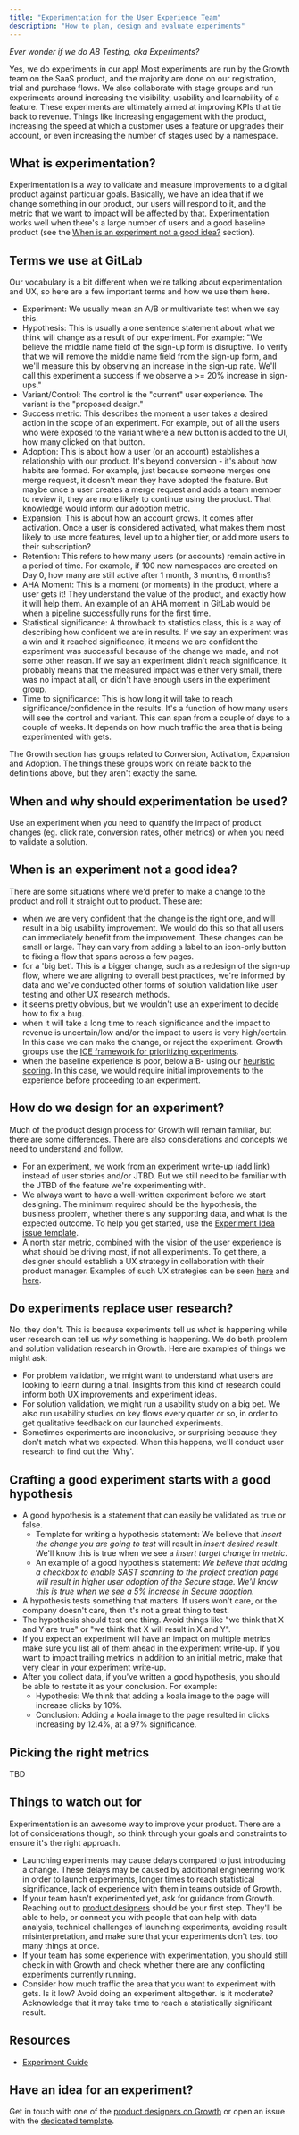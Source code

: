```yaml
---
title: "Experimentation for the User Experience Team"
description: "How to plan, design and evaluate experiments"
---
```


*Ever wonder if we do AB Testing, aka Experiments?*

Yes, we do experiments in our app! Most experiments are run by the Growth team on the SaaS product, and the majority are done on our registration, trial and purchase flows. We also collaborate with stage groups and run experiments around increasing the visibility, usability and learnability of a feature. These experiments are ultimately aimed at improving KPIs that tie back to revenue. Things like increasing engagement with the product, increasing the speed at which a customer uses a feature or upgrades their account, or even increasing the number of stages used by a namespace.

## What is experimentation?

Experimentation is a way to validate and measure improvements to a digital product against particular goals. Basically, we have an idea that if we change something in our product, our users will respond to it, and the metric that we want to impact will be affected by that. Experimentation works well when there's a large number of users and a good baseline product (see the [When is an experiment not a good idea?](#when-is-an-experiment-not-a-good-idea) section).

## Terms we use at GitLab

Our vocabulary is a bit different when we're talking about experimentation and UX, so here are a few important terms and how we use them here.

- Experiment: We usually mean an A/B or multivariate test when we say this.
- Hypothesis: This is usually a one sentence statement about what we think will change as a result of our experiment. For example: "We believe the middle name field of the sign-up form is disruptive. To verify that we will remove the middle name field from the sign-up form, and we'll measure this by observing an increase in the sign-up rate. We'll call this experiment a success if we observe a >= 20% increase in sign-ups."
- Variant/Control: The control is the "current" user experience. The variant is the "proposed design."
- Success metric: This describes the moment a user takes a desired action in the scope of an experiment. For example, out of all the users who were exposed to the variant where a new button is added to the UI, how many clicked on that button.
- Adoption: This is about how a user (or an account) establishes a relationship with our product. It's beyond conversion - it's about how habits are formed. For example, just because someone merges one merge request, it doesn't mean they have adopted the feature. But maybe once a user creates a merge request and adds a team member to review it, they are more likely to continue using the product. That knowledge would inform our adoption metric.
- Expansion: This is about how an account grows. It comes after activation. Once a user is considered activated, what makes them most likely to use more features, level up to a higher tier, or add more users to their subscription?
- Retention: This refers to how many users (or accounts) remain active in a period of time. For example, if 100 new namespaces are created on Day 0, how many are still active after 1 month, 3 months, 6 months?
- AHA Moment: This is a moment (or moments) in the product, where a user gets it! They understand the value of the product, and exactly how it will help them. An example of an AHA moment in GitLab would be when a pipeline successfully runs for the first time.
- Statistical significance: A throwback to statistics class, this is a way of describing how confident we are in results. If we say an experiment was a win and it reached significance, it means we are confident the experiment was successful because of the change we made, and not some other reason. If we say an experiment didn't reach significance, it probably means that the measured impact was either very small, there was no impact at all, or didn't have enough users in the experiment group.
- Time to significance: This is how long it will take to reach significance/confidence in the results. It's a function of how many users will see the control and variant. This can span from a couple of days to a couple of weeks. It depends on how much traffic the area that is being experimented with gets.

The Growth section has groups related to Conversion, Activation, Expansion and Adoption. The things these groups work on relate back to the definitions above, but they aren't exactly the same.

## When and why should experimentation be used?

Use an experiment when you need to quantify the impact of product changes (eg. click rate, conversion rates, other metrics) or when you need to validate a solution.

## When is an experiment not a good idea?

There are some situations where we'd prefer to make a change to the product and roll it straight out to product. These are:
- when we are very confident that the change is the right one, and will result in a big usability improvement. We would do this so that all users can immediately benefit from the improvement. These changes can be small or large. They can vary from adding a label to an icon-only button to fixing a flow that spans across a few pages.
- for a 'big bet'. This is a bigger change, such as a redesign of the sign-up flow, where we are aligning to overall best practices, we're informed by data and we've conducted other forms of solution validation like user testing and other UX research methods.
- it seems pretty obvious, but we wouldn't use an experiment to decide how to fix a bug.
- when it will take a long time to reach significance and the impact to revenue is uncertain/low and/or the impact to users is very high/certain. In this case we can make the change, or reject the experiment. Growth groups use the [ICE framework for prioritizing experiments](/handbook/product/growth/#growth-ideation-and-prioritization).
- when the baseline experience is poor, below a B- using our [heuristic scoring](/handbook/product/ux/heuristics/). In this case, we would require initial improvements to the experience before proceeding to an experiment.

## How do we design for an experiment?

Much of the product design process for Growth will remain familiar, but there are some differences. There are also considerations and concepts we need to understand and follow.
- For an experiment, we work from an experiment write-up (add link) instead of user stories and/or JTBD. But we still need to be familiar with the JTBD of the feature we're experimenting with.
- We always want to have a well-written experiment before we start designing. The minimum required should be the hypothesis, the business problem, whether there's any supporting data, and what is the expected outcome. To help you get started, use the [Experiment Idea issue template](https://gitlab.com/gitlab-org/gitlab/-/issues/new?issuable_template=Experiment%20Idea).
- A north star metric, combined with the vision of the user experience is what should be driving most, if not all experiments. To get there, a designer should establish a UX strategy in collaboration with their product manager. Examples of such UX strategies can be seen [here](https://app.mural.co/t/gitlab2474/m/gitlab2474/1606981641280/762004a62acea8d9eb9c5d5e8cfe9019a8da9090?sender=mlatin2224) and [here](https://app.mural.co/t/gitlab2474/m/gitlab2474/1625560041539/678d82736b27f974b8fe238115622781cce86110?sender=mlatin2224).

## Do experiments replace user research?

No, they don't. This is because experiments tell us *what* is happening while user research can tell us *why* something is happening. We do both problem and solution validation research in Growth. Here are examples of things we might ask:
- For problem validation, we might want to understand what users are looking to learn during a trial. Insights from this kind of research could inform both UX improvements and experiment ideas.
- For solution validation, we might run a usability study on a big bet. We also run usability studies on key flows every quarter or so, in order to get qualitative feedback on our launched experiments.
- Sometimes experiments are inconclusive, or surprising because they don't match what we expected. When this happens, we'll conduct user research to find out the 'Why'.

## Crafting a good experiment starts with a good hypothesis

- A good hypothesis is a statement that can easily be validated as true or false.
  - Template for writing a hypothesis statement: We believe that *insert the change you are going to test* will result in *insert desired result*. We'll know this is true when we see a *insert target change in metric*.
  - An example of a good hypothesis statement: *We believe that adding a checkbox to enable SAST scanning to the project creation page will result in higher user adoption of the Secure stage. We'll know this is true when we see a 5% increase in Secure adoption.*
- A hypothesis tests something that matters. If users won't care, or the company doesn't care, then it's not a great thing to test.
- The hypothesis should test one thing. Avoid things like "we think that X and Y are true" or "we think that X will result in X and Y".
- If you expect an experiment will have an impact on multiple metrics make sure you list all of them ahead in the experiment write-up.
If you want to impact trailing metrics in addition to an initial metric, make that very clear in your experiment write-up.
- After you collect data, if you've written a good hypothesis, you should be able to restate it as your conclusion. For example:
    - Hypothesis: We think that adding a koala image to the page will increase clicks by 10%.
    - Conclusion: Adding a koala image to the page resulted in clicks increasing by 12.4%, at a 97% significance.

## Picking the right metrics

TBD

## Things to watch out for

Experimentation is an awesome way to improve your product. There are a lot of considerations though, so think through your goals and constraints to ensure it's the right approach.

- Launching experiments may cause delays compared to just introducing a change. These delays may be caused by additional engineering work in order to launch experiments, longer times to reach statistical significance, lack of experience with them in teams outside of Growth.
- If your team hasn't experimented yet, ask for guidance from Growth. Reaching out to [product designers](/handbook/company/team/?department=growth-ux-team) should be your first step. They'll be able to help, or connect you with people that can help with data analysis, technical challenges of launching experiments, avoiding result misinterpretation, and make sure that your experiments don't test too many things at once.
- If your team has some experience with experimentation, you should still check in with Growth and check whether there are any conflicting experiments currently running.
- Consider how much traffic the area that you want to experiment with gets. Is it low? Avoid doing an experiment altogether. Is it moderate? Acknowledge that it may take time to reach a statistically significant result.


## Resources

- [Experiment Guide](https://docs.gitlab.com/ee/development/experiment_guide/)

## Have an idea for an experiment?

Get in touch with one of the [product designers on Growth](/handbook/company/team/?department=growth-ux-team) or open an issue with the [dedicated template](https://gitlab.com/gitlab-org/gitlab/-/issues/new?issuable_template=Experiment%20Idea).
